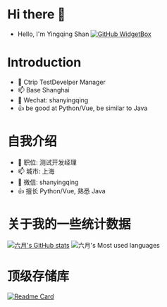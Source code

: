 # Hi there 👋
- Hello, I'm Yingqing Shan
[![GitHub WidgetBox](https://github-widgetbox.vercel.app/api/profile?username=462548187&data=followers,repositories,stars,commits)](https://github.com/Jurredr/github-widgetbox)

# Introduction
- 🔭 Ctrip TestDevelper Manager
- 📫 Base Shanghai
- 💬 Wechat: shanyingqing
- 👍 be good at Python/Vue, be similar to Java


# 自我介绍
- 🔭 职位: 测试开发经理
- 📫 城市: 上海
- 💬 微信: shanyingqing
- 👍 擅长 Python/Vue, 熟悉 Java

# 关于我的一些统计数据
[![六月's GitHub stats](https://github-readme-stats.vercel.app/api?username=462548187&show_icons=true&theme=radical)](https://github.com/anuraghazra/github-readme-stats)
![六月's Most used languages](https://github-readme-stats.vercel.app/api/top-langs/?username=462548187&layout=compact&theme=dark&langs_count=8)

# 顶级存储库
[![Readme Card](https://github-readme-stats.vercel.app/api/pin/?username=462548187&repo=fastApiFramework)](https://github.com/462548187/fastApiFramework)
